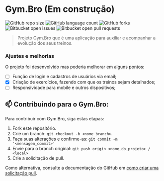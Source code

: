 # Gym.Bro (Em construção)

![GitHub repo size](https://img.shields.io/github/repo-size/MatheusFilg/gym-bro)
![GitHub language count](https://img.shields.io/github/languages/count/MatheusFilg/gym-bro)
![GitHub forks](https://img.shields.io/github/forks/MatheusFilg/gym-bro)
![Bitbucket open issues](https://img.shields.io/bitbucket/issues/MatheusFilg/gym-bro)
![Bitbucket open pull requests](https://img.shields.io/bitbucket/pr-raw/MatheusFilg/gym-bro)


> Projeto Gym.Bro que é uma aplicação para auxiliar e acompanhar a evolução dos seus treinos.

### Ajustes e melhorias

O projeto foi desenvolvido mas poderia melhorar em alguns pontos:

- [ ] Função de login e cadastros de usuários via email;
- [X] Criação de exercícios, fazendo com que os treinos sejam detalhados;
- [ ] Responsividade para mobile e outros dispositivos;

## 📫 Contribuindo para o Gym.Bro:

Para contribuir com Gym.Bro, siga estas etapas:

1. Fork este repositório.
2. Crie um branch: `git checkout -b <nome_branch>`.
3. Faça suas alterações e confirme-as: `git commit -m '<mensagem_commit>'`
4. Envie para o branch original: `git push origin <nome_do_projeto> / <local>`
5. Crie a solicitação de pull.

Como alternativa, consulte a documentação do GitHub em [como criar uma solicitação pull](https://help.github.com/en/github/collaborating-with-issues-and-pull-requests/creating-a-pull-request).
